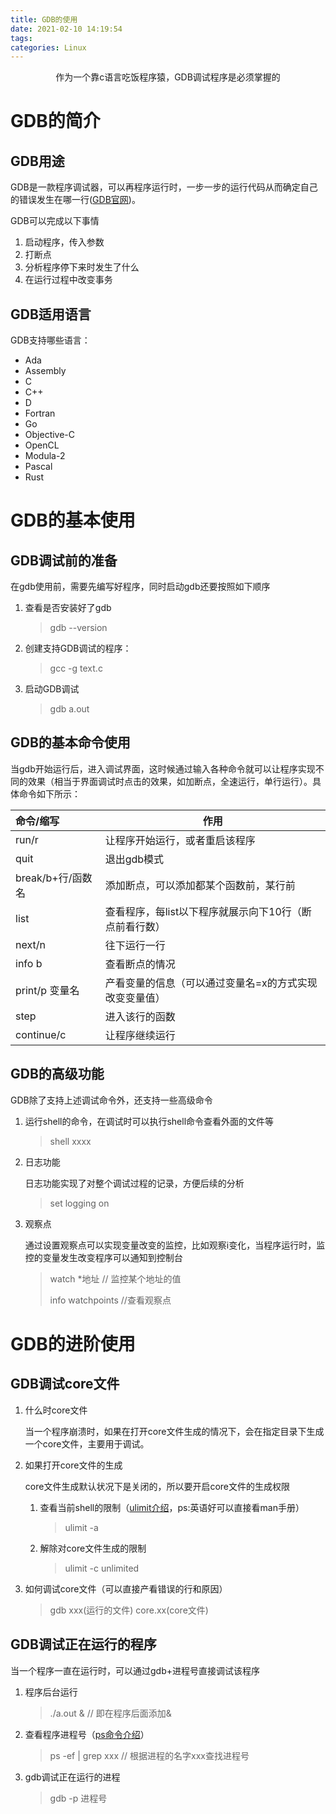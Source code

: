 ```yaml
---
title: GDB的使用
date: 2021-02-10 14:19:54
tags:
categories: Linux
---
```


<p align="center">
    作为一个靠c语言吃饭程序猿，GDB调试程序是必须掌握的
</p>
<!--more-->


# GDB的简介

## GDB用途

GDB是一款程序调试器，可以再程序运行时，一步一步的运行代码从而确定自己的错误发生在哪一行([GDB官网](https://www.gnu.org/software/gdb/))。

GDB可以完成以下事情

1. 启动程序，传入参数
2. 打断点
3. 分析程序停下来时发生了什么
4. 在运行过程中改变事务

## GDB适用语言

GDB支持哪些语言：

- Ada
- Assembly
- C
- C++
- D
- Fortran
- Go
- Objective-C
- OpenCL
- Modula-2
- Pascal
- Rust

# GDB的基本使用

## GDB调试前的准备

在gdb使用前，需要先编写好程序，同时启动gdb还要按照如下顺序

1. 查看是否安装好了gdb

   > gdb --version

2. 创建支持GDB调试的程序：

   > gcc -g text.c

3. 启动GDB调试

   > gdb a.out

## GDB的基本命令使用

当gdb开始运行后，进入调试界面，这时候通过输入各种命令就可以让程序实现不同的效果（相当于界面调试时点击的效果，如加断点，全速运行，单行运行）。具体命令如下所示：

| 命令/缩写         | 作用                                                   |
| :---------------- | ------------------------------------------------------ |
| run/r             | 让程序开始运行，或者重启该程序                         |
| quit              | 退出gdb模式                                            |
| break/b+行/函数名 | 添加断点，可以添加都某个函数前，某行前                 |
| list              | 查看程序，每list以下程序就展示向下10行（断点前看行数） |
| next/n            | 往下运行一行                                           |
| info b            | 查看断点的情况                                         |
| print/p 变量名    | 产看变量的信息（可以通过变量名=x的方式实现改变变量值） |
| step              | 进入该行的函数                                         |
| continue/c        | 让程序继续运行                                         |

## GDB的高级功能

GDB除了支持上述调试命令外，还支持一些高级命令

1. 运行shell的命令，在调试时可以执行shell命令查看外面的文件等

   > shell xxxx

2. 日志功能

   日志功能实现了对整个调试过程的记录，方便后续的分析

   > set logging on

3. 观察点

   通过设置观察点可以实现变量改变的监控，比如观察i变化，当程序运行时，监控的变量发生改变程序可以通知到控制台

   > watch *地址 // 监控某个地址的值
   >
   > info watchpoints //查看观察点

# GDB的进阶使用

## GDB调试core文件

1. 什么时core文件

   当一个程序崩溃时，如果在打开core文件生成的情况下，会在指定目录下生成一个core文件，主要用于调试。

2. 如果打开core文件的生成

   core文件生成默认状况下是关闭的，所以要开启core文件的生成权限

   1. 查看当前shell的限制（[ulimit介绍](https://www.runoob.com/linux/linux-comm-ulimit.html)，ps:英语好可以直接看man手册）

      > ulimit -a

   2. 解除对core文件生成的限制

      > ulimit -c unlimited

3. 如何调试core文件（可以直接产看错误的行和原因）

   > gdb xxx(运行的文件) core.xx(core文件)

## GDB调试正在运行的程序

当一个程序一直在运行时，可以通过gdb+进程号直接调试该程序

1. 程序后台运行

   > ./a.out &  // 即在程序后面添加&

2. 查看程序进程号（[ps命令介绍](https://www.runoob.com/linux/linux-comm-ps.html)）

   > ps -ef | grep xxx  // 根据进程的名字xxx查找进程号

3. gdb调试正在运行的进程

   > gdb -p 进程号